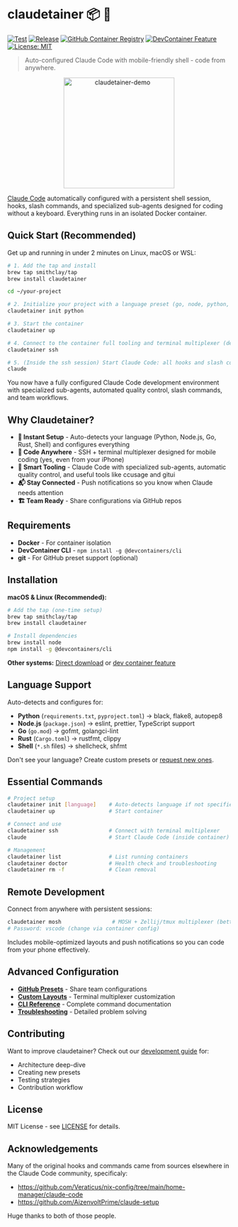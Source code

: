 # claudetainer 📦 🤖

[![Test](https://github.com/smithclay/claudetainer/workflows/Test/badge.svg)](https://github.com/smithclay/claudetainer/actions/workflows/test.yaml)
[![Release](https://github.com/smithclay/claudetainer/workflows/Release/badge.svg)](https://github.com/smithclay/claudetainer/actions/workflows/release.yaml)
[![GitHub Container Registry](https://img.shields.io/badge/ghcr.io-claudetainer-blue?logo=docker)](https://github.com/smithclay/claudetainer/pkgs/container/claudetainer)
[![DevContainer Feature](https://img.shields.io/badge/devcontainer-feature-blue?logo=visualstudiocode)](https://containers.dev/features)
[![License: MIT](https://img.shields.io/badge/License-MIT-yellow.svg)](https://opensource.org/licenses/MIT)

> Auto-configured Claude Code with mobile-friendly shell - code from anywhere.

<p align="center">
  <img src="./assets/claudetainer-demo.gif" width="250px" alt="claudetainer-demo">
</p>

[Claude Code](https://www.anthropic.com/claude-code) automatically configured with a persistent shell session, hooks, slash commands, and specialized sub-agents designed for coding without a keyboard. Everything runs in an isolated Docker container. 

## Quick Start (Recommended)

Get up and running in under 2 minutes on Linux, macOS or WSL:

```bash
# 1. Add the tap and install
brew tap smithclay/tap
brew install claudetainer

cd ~/your-project

# 2. Initialize your project with a language preset (go, node, python, rust)
claudetainer init python

# 3. Start the container  
claudetainer up

# 4. Connect to the container full tooling and terminal multiplexer (default password is: vscode)
claudetainer ssh

# 5. (Inside the ssh session) Start Claude Code: all hooks and slash commands automatically load in a nice zellij UI.
claude
```

You now have a fully configured Claude Code development environment with specialized sub-agents, automated quality control, slash commands, and team workflows.

## Why Claudetainer?

- **🚀 Instant Setup** - Auto-detects your language (Python, Node.js, Go, Rust, Shell) and configures everything
- **📱 Code Anywhere** - SSH + terminal multiplexer designed for mobile coding (yes, even from your iPhone)
- **🔧 Smart Tooling** - Claude Code with specialized sub-agents, automatic quality control, and useful tools like ccusage and gitui
- **📬 Stay Connected** - Push notifications so you know when Claude needs attention
- **🏗️ Team Ready** - Share configurations via GitHub repos

## Requirements

- **Docker** - For container isolation
- **DevContainer CLI** - `npm install -g @devcontainers/cli`
- **git** - For GitHub preset support (optional)

## Installation

**macOS & Linux (Recommended):**
```bash
# Add the tap (one-time setup)
brew tap smithclay/tap
brew install claudetainer

# Install dependencies
brew install node
npm install -g @devcontainers/cli
```

**Other systems:** [Direct download](https://github.com/smithclay/claudetainer/releases/latest/download/claudetainer) or [dev container feature](docs/INSTALLATION.md#dev-container-feature)

## Language Support

Auto-detects and configures for:
- **Python** (`requirements.txt`, `pyproject.toml`) → black, flake8, autopep8
- **Node.js** (`package.json`) → eslint, prettier, TypeScript support  
- **Go** (`go.mod`) → gofmt, golangci-lint
- **Rust** (`Cargo.toml`) → rustfmt, clippy
- **Shell** (`*.sh` files) → shellcheck, shfmt

Don't see your language? Create custom presets or [request new ones](https://github.com/smithclay/claudetainer/issues).

## Essential Commands

```bash
# Project setup
claudetainer init [language]    # Auto-detects language if not specified
claudetainer up                 # Start container

# Connect and use
claudetainer ssh                # Connect with terminal multiplexer
claude                          # Start Claude Code (inside container)

# Management
claudetainer list               # List running containers  
claudetainer doctor             # Health check and troubleshooting
claudetainer rm -f              # Clean removal
```

## Remote Development

Connect from anywhere with persistent sessions:
```bash
claudetainer mosh                # MOSH + Zellij/tmux multiplexer (better for mobile)
# Password: vscode (change via container config)
```

Includes mobile-optimized layouts and push notifications so you can code from your phone effectively.

## Advanced Configuration

- **[GitHub Presets](docs/CONFIGURATION.md#github-presets)** - Share team configurations  
- **[Custom Layouts](docs/CONFIGURATION.md#layouts)** - Terminal multiplexer customization
- **[CLI Reference](docs/CLI-REFERENCE.md)** - Complete command documentation
- **[Troubleshooting](docs/TROUBLESHOOTING.md)** - Detailed problem solving

## Contributing

Want to improve claudetainer? Check out our [development guide](docs/DEVELOPMENT.md) for:

- Architecture deep-dive
- Creating new presets
- Testing strategies
- Contribution workflow

## License

MIT License - see [LICENSE](LICENSE) for details.

## Acknowledgements

Many of the original hooks and commands came from sources elsewhere in the Claude Code community, specificaly:

- https://github.com/Veraticus/nix-config/tree/main/home-manager/claude-code
- https://github.com/AizenvoltPrime/claude-setup

Huge thanks to both of those people.
